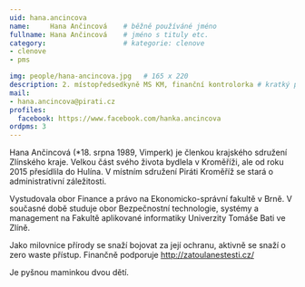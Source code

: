 ```yaml
---
uid: hana.ancincova
name:     Hana Ančincová  	# běžně používáné jméno
fullname: Hana Ančincová 	# jméno s tituly etc.
category:                   # kategorie: clenove
- clenove
- pms

img: people/hana-ancincova.jpg   # 165 x 220
description: 2. místopředsedkyně MS KM, finanční kontrolorka # kratký popis, max 160 znaků
mail:
- hana.ancincova@pirati.cz
profiles:
  facebook: https://www.facebook.com/hanka.ancincova
ordpms: 3
---
```


Hana Ančincová (*18. srpna 1989, Vimperk) je členkou krajského sdružení Zlínského kraje. Velkou část svého života bydlela v Kroměříži, ale od roku 2015 přesídlila do Hulína. V místním sdružení Piráti Kroměříž se stará o administrativní záležitosti.

Vystudovala obor Finance a právo na Ekonomicko-správní fakultě v Brně. V současné době studuje obor Bezpečnostní technologie, systémy a management na Fakultě aplikované informatiky Univerzity Tomáše Bati ve Zlíně.

Jako milovnice přírody se snaží bojovat za její ochranu, aktivně se snaží o zero waste přístup. Finančně podporuje http://zatoulanestesti.cz/

Je pyšnou maminkou dvou dětí.
